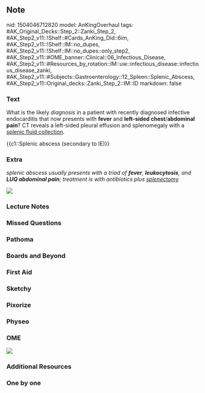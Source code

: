 ## Note
nid: 1504046712820
model: AnKingOverhaul
tags: #AK_Original_Decks::Step_2::Zanki_Step_2, #AK_Step2_v11::!Shelf::#Cards_AnKing_Did::6im, #AK_Step2_v11::!Shelf::IM::no_dupes, #AK_Step2_v11::!Shelf::IM::no_dupes::only_step2, #AK_Step2_v11::#OME_banner::Clinical::06_Infectious_Disease, #AK_Step2_v11::#Resources_by_rotation::IM::uw::infectious_disease::infectious_disease_zanki, #AK_Step2_v11::#Subjects::Gastroenterology::12_Spleen::Splenic_Abscess, #AK_Step2_v11::Original_decks::Zanki_Step_2::IM::ID
markdown: false

### Text
What is the likely <i>diagnosis</i> in a patient with recently
diagnosed infective endocarditis that now presents with
<b>fever</b> and <b>left-sided chest</b>/<b>abdominal pain</b>? CT
reveals a left-sided pleural effusion and splenomegaly with a
<u>splenic fluid collection</u>.
<div>
  {{c1::Splenic abscess (secondary to IE)}}
</div>

### Extra
<i>splenic abscess usually presents with a triad of <b>fever</b>,
<b>leukocytosis</b>, and <b>LUQ abdominal pain</b>; treatment is
with antibiotics plus <u>splenectomy</u></i>
<div>
  <i><img src="splenic%20abscess.png"></i>
</div>

### Lecture Notes


### Missed Questions


### Pathoma


### Boards and Beyond


### First Aid


### Sketchy


### Pixorize


### Physeo


### OME
<div class="ome-widget">
  <a href=
  "https://onlinemeded.org/spa/infectious-disease?ref=anki"><img src="_OME_AnkiFlashcards_Topic_4.png"></a>
</div>

### Additional Resources


### One by one

